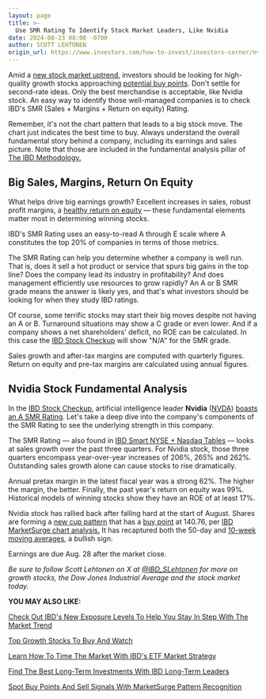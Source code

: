 ```yaml
---
layout: page
title: >-
  Use SMR Rating To Identify Stock Market Leaders, Like Nvidia
date: 2024-08-23 08:00 -0700
author: SCOTT LEHTONEN
origin_url: https://www.investors.com/how-to-invest/investors-corner/nvidia-stock-smr-rating/
---
```


Amid a [new stock market uptrend](https://www.investors.com/category/market-trend/the-big-picture/), investors should be looking for high-quality growth stocks approaching [potential buy points](https://www.investors.com/how-to-invest/investors-corner/chart-reading-basics-how-a-buy-point-marks-a-time-of-opportunity/). Don't settle for second-rate ideas. Only the best merchandise is acceptable, like Nvidia stock. An easy way to identify those well-managed companies is to check IBD's SMR (Sales + Margins + Return on equity) Rating.

Remember, it's not the chart pattern that leads to a big stock move. The chart just indicates the best time to buy. Always understand the overall fundamental story behind a company, including its earnings and sales picture. Note that those are included in the fundamental analysis pillar of [The IBD Methodology.](https://www.investors.com/how-to-invest/investors-corner/stock-market-investing-ibd-methodology/)

## Big Sales, Margins, Return On Equity

What helps drive big earnings growth? Excellent increases in sales, robust profit margins, a [healthy return on equity](https://www.investors.com/how-to-invest/investors-corner/why-a-high-return-on-equity-marks-earnings-excellence/) — these fundamental elements matter most in determining winning stocks.

IBD's SMR Rating uses an easy-to-read A through E scale where A constitutes the top 20% of companies in terms of those metrics.

The SMR Rating can help you determine whether a company is well run. That is, does it sell a hot product or service that spurs big gains in the top line? Does the company lead its industry in profitability? And does management efficiently use resources to grow rapidly? An A or B SMR grade means the answer is likely yes, and that's what investors should be looking for when they study IBD ratings.

Of course, some terrific stocks may start their big moves despite not having an A or B. Turnaround situations may show a C grade or even lower. And if a company shows a net shareholders' deficit, no ROE can be calculated. In this case the [IBD Stock Checkup](https://research.investors.com/stock-checkup/) will show "N/A" for the SMR grade.

Sales growth and after-tax margins are computed with quarterly figures. Return on equity and pre-tax margins are calculated using annual figures.

## Nvidia Stock Fundamental Analysis

In the [IBD Stock Checkup](https://research.investors.com/stock-checkup/), artificial intelligence leader **Nvidia** ([NVDA](https://research.investors.com/quote.aspx?symbol=NVDA)) [boasts an A SMR Rating](https://research.investors.com/stock-checkup/nasdaq-nvidia-nvda.aspx). Let's take a deep dive into the company's components of the SMR Rating to see the underlying strength in this company.

The SMR Rating — also found in [IBD Smart NYSE + Nasdaq Tables](https://www.investors.com/data-tables/ibd-smart-nyse-nasdaq-tables-aug-20-2024/) — looks at sales growth over the past three quarters. For Nvidia stock, those three quarters encompass year-over-year increases of 206%, 265% and 262%. Outstanding sales growth alone can cause stocks to rise dramatically.

Annual pretax margin in the latest fiscal year was a strong 62%. The higher the margin, the better. Finally, the past year's return on equity was 99%. Historical models of winning stocks show they have an ROE of at least 17%.

Nvidia stock has rallied back after falling hard at the start of August. Shares are forming a [new cup pattern](https://www.investors.com/how-to-invest/investors-corner/corner-cup-without-handle/) that has a [buy point](https://www.investors.com/how-to-invest/investors-corner/chart-reading-basics-how-a-buy-point-marks-a-time-of-opportunity/) at 140.76, per [IBD MarketSurge chart analysis.](https://get.investors.com/marketsurge/?artProdLink=MarketSurge) It has recaptured both the 50-day and [10-week moving averages](https://www.investors.com/how-to-invest/investors-corner/how-to-buy-stocks-why-the-10-week-moving-average-offers-new-entry-points/), a bullish sign.

Earnings are due Aug. 28 after the market close.

_Be sure to follow Scott Lehtonen on X at [@IBD_SLehtonen](https://www.twitter.com/IBD_SLehtonen) for more on growth stocks, the Dow Jones Industrial Average and the stock market today._

**YOU MAY ALSO LIKE:**

[Check Out IBD's New Exposure Levels To Help You Stay In Step With The Market Trend](https://www.investors.com/how-to-invest/investors-corner/risk-management-in-the-stock-market-how-much-money-to-invest-now/)

[Top Growth Stocks To Buy And Watch](https://www.investors.com/stock-lists/stocks-to-watch-top-rated-ipos-big-caps-and-growth-stocks/)

[Learn How To Time The Market With IBD's ETF Market Strategy](https://www.investors.com/market-trend/ibds-etf-market-strategy/ibds-etf-market-strategy/)

[Find The Best Long-Term Investments With IBD Long-Term Leaders](https://www.investors.com/research/ibd-long-term-leaders-screen)

[Spot Buy Points And Sell Signals With MarketSurge Pattern Recognition](https://www.investors.com/product/marketsmith/?artProdLink=MarketSmith)
